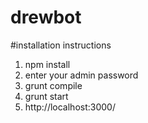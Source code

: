 # drewbot
#installation instructions
1. npm install
3. enter your admin password
4. grunt compile
5. grunt start
6. http://localhost:3000/
